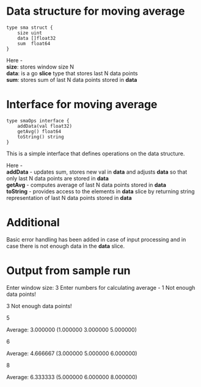 # Data structure for moving average

```
type sma struct {
	size uint
	data []float32
	sum  float64
}  
```

Here -   
    **size**: stores window size N  
    **data**: is a go **slice** type that stores last N data points   
    **sum**: stores sum of last N data points stored in **data**  

# Interface for moving average 

```
type smaOps interface {
	addData(val float32)
	getAvg() float64
	toString() string
}
```

This is a simple interface that defines operations on the data structure. 

Here -   
    **addData**   - updates sum, stores new val in **data** and adjusts **data** so that only last N data points are stored in **data**  
    **getAvg**    - computes average of last N data points stored in **data**  
    **toString**  - provides access to the elements in **data** slice by returning string representation of last N data points stored in **data**  

# Additional

Basic error handling has been added in case of input processing and in case there is not enough data in the **data** slice.

# Output from sample run 

Enter window size: 3
Enter numbers for calculating average - 
1
Not enough data points!

3
Not enough data points!

5

 Average: 3.000000 (1.000000 3.000000 5.000000)

6

 Average: 4.666667 (3.000000 5.000000 6.000000)

8

 Average: 6.333333 (5.000000 6.000000 8.000000)